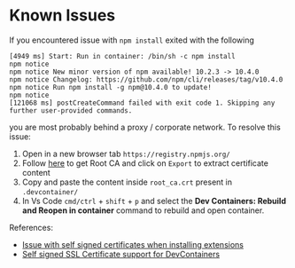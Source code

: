 # Known Issues

If you encountered issue with `npm install` exited with the following
```
[4949 ms] Start: Run in container: /bin/sh -c npm install
npm notice
npm notice New minor version of npm available! 10.2.3 -> 10.4.0
npm notice Changelog: https://github.com/npm/cli/releases/tag/v10.4.0
npm notice Run npm install -g npm@10.4.0 to update!
npm notice
[121068 ms] postCreateCommand failed with exit code 1. Skipping any further user-provided commands.
```
you are most probably behind a proxy / corporate network. To resolve this issue:
1. Open in a new browser tab `https://registry.npmjs.org/`
2. Follow [here](https://www.howtogeek.com/292076/how-do-you-view-ssl-certificate-details-in-google-chrome/) to get Root CA and click on `Export` to extract certificate content
3. Copy and paste the content inside `root_ca.crt` present in `.devcontainer/`
4. In Vs Code `cmd/ctrl` + `shift` + `p` and select the **Dev Containers: Rebuild and Reopen in container** command to rebuild and open container.


References:
- [Issue with self signed certificates when installing extensions](https://github.com/microsoft/vscode-remote-release/issues/2987)
- [Self signed SSL Certificate support for DevContainers](https://github.com/microsoft/vscode-remote-release/issues/6092)
